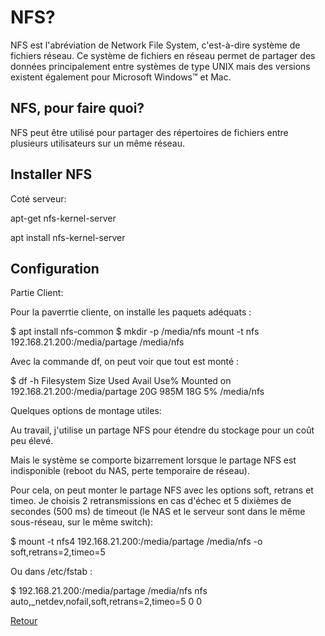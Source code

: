 <h1>NFS?</h1>
    <p>NFS est l'abréviation de Network File System, c'est-à-dire système de fichiers réseau. Ce système de fichiers en 
        réseau permet de partager des données principalement entre systèmes de type 
        UNIX mais des versions existent également pour Microsoft Windows™ et Mac.
    </p>

   <h2>NFS, pour faire quoi?</h2>
                <p>NFS peut être utilisé pour partager des répertoires de fichiers entre plusieurs utilisateurs sur un même réseau.
                </p>

 <h2>Installer NFS</h2>
                <p>Coté serveur:  </p>
                   <p>apt-get nfs-kernel-server</p> 
                   <p>apt install nfs-kernel-server</p> 
<h2>Configuration</h2>
                  
                    
  <p>Partie Client:</p>
                    <p>Pour la paverrtie cliente, on installe les paquets adéquats :</p>
                    <p>$ apt install nfs-common $ mkdir -p /media/nfs mount -t nfs 192.168.21.200:/media/partage /media/nfs</p>
                    <p> Avec la commande df, on peut voir que tout est monté :</p>
                    <p>$ df -h Filesystem Size Used Avail Use% Mounted on 192.168.21.200:/media/partage 20G 985M 18G 5% /media/nfs</p>
                    <p> Quelques options de montage utiles:</p>
                    <p>Au travail, j'utilise un partage NFS pour étendre du stockage pour un coût peu élevé.</p>
                    <p>Mais le système se comporte bizarrement lorsque le partage NFS est indisponible (reboot du NAS, perte temporaire de réseau).</p>
                    <p>Pour cela, on peut monter le partage NFS avec les options soft, retrans et timeo. Je choisis 2 retransmissions en cas d'échec et 5 dixièmes de secondes (500 ms) de timeout (le NAS et le serveur sont dans le même sous-réseau, sur le même switch):</p>
                    <p>$ mount -t nfs4 192.168.21.200:/media/partage /media/nfs -o soft,retrans=2,timeo=5</p>
                    <p>Ou dans /etc/fstab :</p>
                    <p>$ 192.168.21.200:/media/partage /media/nfs nfs auto,_netdev,nofail,soft,retrans=2,timeo=5 0 0</p>
                    
 <a href="https://github.com/Maheri29/serveur_SYS">Retour</a>
